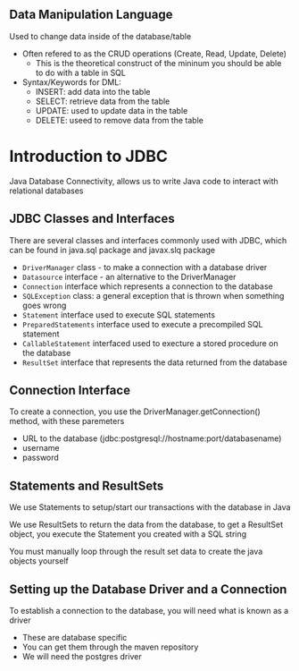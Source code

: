 ## Data Manipulation Language

Used to change data inside of the database/table
- Often refered to as the CRUD operations (Create, Read, Update, Delete)
    - This is the theoretical construct of the mininum you should be able to do with a table in SQL
- Syntax/Keywords for DML:
    - INSERT: add data into the table
    - SELECT: retrieve data from the table
    - UPDATE: used to update data in the table
    - DELETE: useed to remove data from the table

# Introduction to JDBC

Java Database Connectivity, allows us to write Java code to interact with relational databases

## JDBC Classes and Interfaces

There are several classes and interfaces commonly used with JDBC, which can be found in java.sql package and javax.slq package

- `DriverManager` class - to make a connection with a database driver
- `Datasource` interface - an alternative to the DriverManager
- `Connection` interface which represents a connection to the database
- `SQLException` class: a general exception that is thrown when something goes wrong
- `Statement` interface used to execute SQL statements
- `PreparedStatements` interface used to execute a precompiled SQL statement
- `CallableStatement` interfaced used to execture a stored procedure on the database
- `ResultSet` interface that represents the data returned from the database

## Connection Interface

To create a connection, you use the DriverManager.getConnection() method, with these paremeters
- URL to the database (jdbc:postgresql://hostname:port/databasename)
- username
- password

## Statements and ResultSets

We use Statements to setup/start our transactions with the database in Java

We use ResultSets to return the data from the database, to get a ResultSet object, you execute the Statement you created with a SQL string

You must manually loop through the result set data to create the java objects yourself

## Setting up the Database Driver and a Connection

To establish a connection to the database, you will need what is known as a driver
- These are database specific
- You can get them through the maven repository
- We will need the postgres driver

